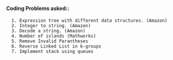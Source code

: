 #### Coding Problems asked::

      1. Expression tree with different data structures. (Amazon)
      2. Integer to string. (Amazon)
      3. Decode a string. (Amazon)
      4. Number of islands (Mathworks)
      5. Remove Invalid Parantheses
      6. Reverse Linked List in k-groups
      7. Implement stack using queues
